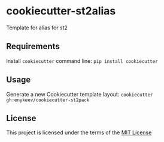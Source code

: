 cookiecutter-st2alias
=====================

Template for alias for st2

Requirements
------------
Install `cookiecutter` command line: `pip install cookiecutter`    

Usage
-----
Generate a new Cookiecutter template layout: `cookiecutter gh:enykeev/cookiecutter-st2pack`    

License
-------
This project is licensed under the terms of the [MIT License](/LICENSE)
